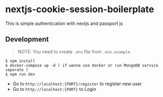 # nextjs-cookie-session-boilerplate

This is simple authentication with nextjs and passport js


## Development
> NOTE: You need to create `.env` file from `.env.example`
```
$ npm install
$ docker-compose up -d ( if wanna use docker or run MongoDB service seperate )
$ npm run dev
```
- Go to `http://localhost:{PORT}/register` to register new user
- Go to `http://localhost:{PORT}` to Login
